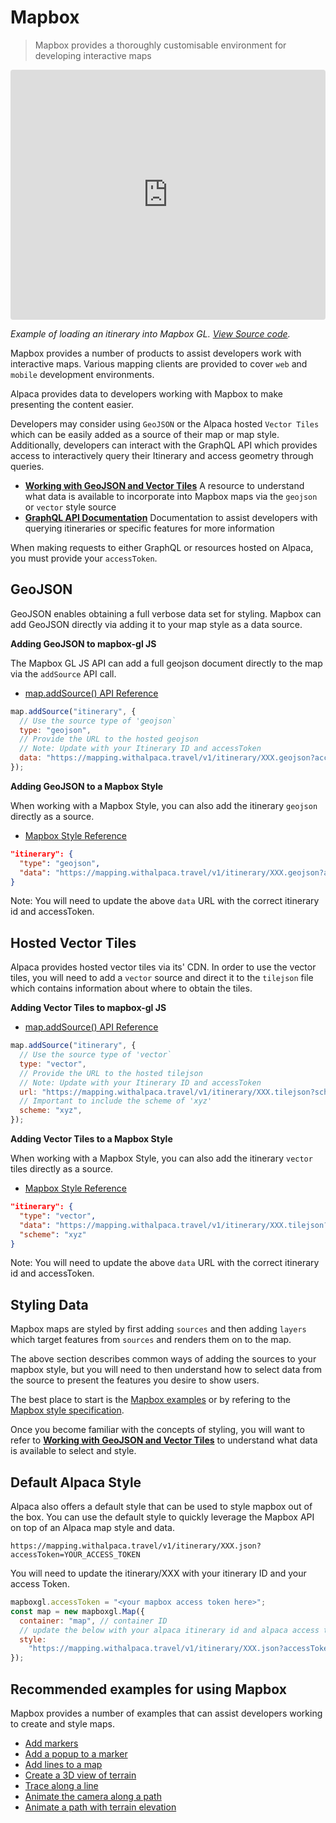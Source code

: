 [//]: # "Title: Mapbox JS"
[//]: # "Weight: 1"
[//]: # "Layout: 1-col"

# Mapbox

> Mapbox provides a thoroughly customisable environment for developing
> interactive maps

<iframe src="https://www.alpaca.travel/api/examples/mapbox-gl-js/display-itinerary-on-a-map/index.html"
  style="width:100%; height:400px; border:0; border-radius: 4px; overflow:hidden;"
  ></iframe>

<em>Example of loading an itinerary into Mapbox GL.
[View Source code](https://www.alpaca.travel/reference/article/display-an-itinerary-on-a-map).</em>

Mapbox provides a number of products to assist developers work with interactive
maps. Various mapping clients are provided to cover `web` and `mobile`
development environments.

Alpaca provides data to developers working with Mapbox to make presenting the
content easier.

Developers may consider using `GeoJSON` or the Alpaca hosted `Vector Tiles`
which can be easily added as a source of their map or map style. Additionally,
developers can interact with the GraphQL API which provides access to
interactively query their Itinerary and access geometry through queries.

- **[Working with GeoJSON and Vector Tiles](/topics/itinerary/Working%20with%20GeoJSON%20and%20Vector%20Tiles/README.md)**
  A resource to understand what data is available to incorporate into Mapbox
  maps via the `geojson` or `vector` style source
- **[GraphQL API Documentation](https://github.com/AlpacaTravel/graphql-docs)**
  Documentation to assist developers with querying itineraries or specific
  features for more information

When making requests to either GraphQL or resources hosted on Alpaca, you must
provide your `accessToken`.

## GeoJSON

GeoJSON enables obtaining a full verbose data set for styling. Mapbox can add
GeoJSON directly via adding it to your map style as a data source.

**Adding GeoJSON to mapbox-gl JS**

The Mapbox GL JS API can add a full geojson document directly to the map via the
`addSource` API call.

- [map.addSource() API Reference](https://docs.mapbox.com/mapbox-gl-js/api/map/#map#addsource)

```javascript
map.addSource("itinerary", {
  // Use the source type of 'geojson`
  type: "geojson",
  // Provide the URL to the hosted geojson
  // Note: Update with your Itinerary ID and accessToken
  data: "https://mapping.withalpaca.travel/v1/itinerary/XXX.geojson?accessTokenYOUR_ACCESS_TOKEN",
});
```

**Adding GeoJSON to a Mapbox Style**

When working with a Mapbox Style, you can also add the itinerary `geojson`
directly as a source.

- [Mapbox Style Reference](https://docs.mapbox.com/mapbox-gl-js/style-spec/sources/#geojson)

```json
"itinerary": {
  "type": "geojson",
  "data": "https://mapping.withalpaca.travel/v1/itinerary/XXX.geojson?accessToken=YOUR_ACCESS_TOKEN"
}
```

Note: You will need to update the above `data` URL with the correct itinerary id
and accessToken.

## Hosted Vector Tiles

Alpaca provides hosted vector tiles via its' CDN. In order to use the vector
tiles, you will need to add a `vector` source and direct it to the `tilejson`
file which contains information about where to obtain the tiles.

**Adding Vector Tiles to mapbox-gl JS**

- [map.addSource() API Reference](https://docs.mapbox.com/mapbox-gl-js/api/map/#map#addsource)

```javascript
map.addSource("itinerary", {
  // Use the source type of 'vector`
  type: "vector",
  // Provide the URL to the hosted tilejson
  // Note: Update with your Itinerary ID and accessToken
  url: "https://mapping.withalpaca.travel/v1/itinerary/XXX.tilejson?scheme=xyz&accessToken=YOUR_ACCESS_TOKEN",
  // Important to include the scheme of 'xyz'
  scheme: "xyz",
});
```

**Adding Vector Tiles to a Mapbox Style**

When working with a Mapbox Style, you can also add the itinerary `vector` tiles
directly as a source.

- [Mapbox Style Reference](https://docs.mapbox.com/mapbox-gl-js/style-spec/sources/#vector)

```json
"itinerary": {
  "type": "vector",
  "data": "https://mapping.withalpaca.travel/v1/itinerary/XXX.tilejson?scheme=xyz&accessToken=YOUR_ACCESS_TOKEN",
  "scheme": "xyz"
}
```

Note: You will need to update the above `data` URL with the correct itinerary id
and accessToken.

## Styling Data

Mapbox maps are styled by first adding `sources` and then adding `layers` which
target features from `sources` and renders them on to the map.

The above section describes common ways of adding the sources to your mapbox
style, but you will need to then understand how to select data from the source
to present the features you desire to show users.

The best place to start is the
[Mapbox examples](https://docs.mapbox.com/mapbox-gl-js/example/) or by refering
to the
[Mapbox style specification](https://docs.mapbox.com/mapbox-gl-js/style-spec/).

Once you become familiar with the concepts of styling, you will want to refer to
**[Working with GeoJSON and Vector Tiles](/topics/itinerary/Working%20with%20GeoJSON%20and%20Vector%20Tiles/README.md)**
to understand what data is available to select and style.

## Default Alpaca Style

Alpaca also offers a default style that can be used to style mapbox out of the
box. You can use the default style to quickly leverage the Mapbox API on top of
an Alpaca map style and data.

```
https://mapping.withalpaca.travel/v1/itinerary/XXX.json?accessToken=YOUR_ACCESS_TOKEN
```

You will need to update the itinerary/XXX with your itinerary ID and your access
Token.

```javascript
mapboxgl.accessToken = "<your mapbox access token here>";
const map = new mapboxgl.Map({
  container: "map", // container ID
  // update the below with your alpaca itinerary id and alpaca access token
  style:
    "https://mapping.withalpaca.travel/v1/itinerary/XXX.json?accessToken=YOUR_ACCESS_TOKEN",
});
```

## Recommended examples for using Mapbox

Mapbox provides a number of examples that can assist developers working to
create and style maps.

- [Add markers](https://docs.mapbox.com/mapbox-gl-js/example/add-a-marker/)
- [Add a popup to a marker](https://docs.mapbox.com/mapbox-gl-js/example/set-popup/)
- [Add lines to a map](https://docs.mapbox.com/mapbox-gl-js/example/geojson-line/)
- [Create a 3D view of terrain](https://docs.mapbox.com/mapbox-gl-js/example/add-terrain/)
- [Trace along a line](https://docs.mapbox.com/mapbox-gl-js/example/live-update-feature/)
- [Animate the camera along a path](https://docs.mapbox.com/mapbox-gl-js/example/free-camera-path/)
- [Animate a path with terrain elevation](https://docs.mapbox.com/mapbox-gl-js/example/query-terrain-elevation/)
